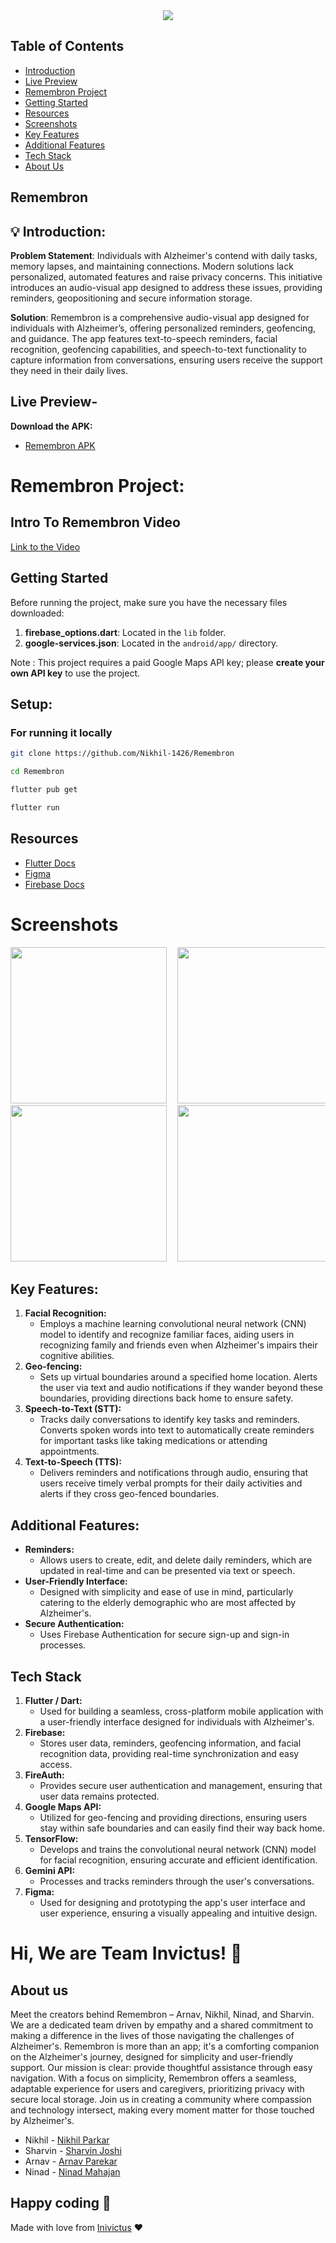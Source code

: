 <center>
<img src="https://readme-typing-svg.herokuapp.com?color=FFADD8E6&size=40&width=900&height=80&lines=Welcome+to+Remembron" />
</center>


## Table of Contents
- [Introduction](#-introduction)
- [Live Preview](#live-preview-)
- [Remembron Project](#intro-to-remembron-video)
- [Getting Started](#getting-started)
- [Resources](#resources)
- [Screenshots](#screenshots)
- [Key Features](#key-features)
- [Additional Features](#additional-features)
- [Tech Stack](#tech-stack)
- [About Us](#about-us)

## Remembron

## 💡 Introduction:

**Problem Statement**:  Individuals with Alzheimer's contend with daily tasks, memory lapses, and maintaining connections. Modern solutions lack personalized, automated features and raise privacy concerns. This initiative introduces an audio-visual app designed to address these issues, providing reminders, geopositioning and secure information storage.

**Solution**: Remembron is a comprehensive audio-visual app designed for individuals with Alzheimer’s, offering personalized reminders, geofencing, and guidance. The app features text-to-speech reminders, facial recognition, geofencing capabilities, and speech-to-text functionality to capture information from conversations, ensuring users receive the support they need in their daily lives.


## Live Preview-

**Download the APK:**

- [Remembron APK](https://drive.google.com/file/d/1H9Zbp8Za2tr8tn0l83FTO3zEh7fkcg02/view?usp=sharing)



# Remembron Project:

## Intro To Remembron Video

[Link to the Video](https://youtu.be/xh8v46zwsx8)



## Getting Started
Before running the project, make sure you have the necessary files downloaded:
1. **firebase_options.dart**: Located in the `lib` folder.
2. **google-services.json**: Located in the `android/app/` directory.

Note : This project requires a paid Google Maps API key; please **create your own API key** to use the project.


## Setup:

### For running it locally

```bash
git clone https://github.com/Nikhil-1426/Remembron
```
```bash
cd Remembron
```
```bash
flutter pub get
```
```bash
flutter run
```

## Resources

- [Flutter Docs](https://docs.flutter.dev/)
- [Figma](https://help.figma.com/hc/en-us)
- [Firebase Docs](https://firebase.google.com/docs)
  
# Screenshots
<pre>
<img src = "https://github.com/Nikhil-1426/Remembron/blob/main/assets/LoadingPage.jpg" width = "250">  <img src = "https://github.com/Nikhil-1426/Remembron/blob/main/assets/SignUpPage.jpg" width = "250">  <img src = "https://github.com/Nikhil-1426/Remembron/blob/main/assets/HomePage.jpg" width = "250">
<img src = "https://github.com/Nikhil-1426/Remembron/blob/main/assets/SettingsPage.jpg" width = "250">  <img src= "https://github.com/Nikhil-1426/Remembron/blob/main/assets/UserSetupPage.jpg" width = "250">  <img src = "https://github.com/Nikhil-1426/Remembron/blob/main/assets/GeoFencingPage.jpg" width = "250">
</pre>


## Key Features:
1. **Facial Recognition:**
   - Employs a machine learning convolutional neural network (CNN) model to identify and recognize familiar faces, aiding users in recognizing family and friends       even when Alzheimer's impairs their cognitive abilities.
2. **Geo-fencing:**
   - Sets up virtual boundaries around a specified home location. Alerts the user via text and audio notifications if they wander beyond these boundaries,             providing directions back home to ensure safety.
3. **Speech-to-Text (STT):**
   - Tracks daily conversations to identify key tasks and reminders. Converts spoken words into text to automatically create reminders for important tasks like         taking medications or attending appointments.
4. **Text-to-Speech (TTS):**
   - Delivers reminders and notifications through audio, ensuring that users receive timely verbal prompts for their daily activities and alerts if they cross
     geo-fenced boundaries.

## Additional Features:
- **Reminders:**
   - Allows users to create, edit, and delete daily reminders, which are updated in real-time and can be presented via text or speech.
- **User-Friendly Interface:**
   - Designed with simplicity and ease of use in mind, particularly catering to the elderly demographic who are most affected by Alzheimer's.
- **Secure Authentication:**
   - Uses Firebase Authentication for secure sign-up and sign-in processes.

## Tech Stack
1. **Flutter / Dart:**
   - Used for building a seamless, cross-platform mobile application with a user-friendly interface designed for individuals with Alzheimer's.
2. **Firebase:**
   - Stores user data, reminders, geofencing information, and facial recognition data, providing real-time synchronization and easy access.
3. **FireAuth:**
   - Provides secure user authentication and management, ensuring that user data remains protected.
4. **Google Maps API:**
   - Utilized for geo-fencing and providing directions, ensuring users stay within safe boundaries and can easily find their way back home.
5. **TensorFlow:**
   - Develops and trains the convolutional neural network (CNN) model for facial recognition, ensuring accurate and efficient identification.
6. **Gemini API:**
   - Processes and tracks reminders through the user's conversations.
7. **Figma:**
   - Used for designing and prototyping the app's user interface and user experience, ensuring a visually appealing and intuitive design.


# Hi, We are Team Invictus! 👋

## About us

Meet the creators behind Remembron – Arnav, Nikhil, Ninad, and Sharvin. We are a dedicated team driven by empathy and a shared commitment to making a difference in the lives of those navigating the challenges of Alzheimer's. Remembron is more than an app; it's a comforting companion on the Alzheimer's journey, designed for simplicity and user-friendly support. Our mission is clear: provide thoughtful assistance through easy navigation. With a focus on simplicity, Remembron offers a seamless, adaptable experience for users and caregivers, prioritizing privacy with secure local storage. Join us in creating a community where compassion and technology intersect, making every moment matter for those touched by Alzheimer's.

- Nikhil - [Nikhil Parkar](https://www.linkedin.com/in/nikhil-parkar-49b600274/)
- Sharvin - [Sharvin Joshi](https://www.linkedin.com/in/sharvin-joshi-33a57b290/)
- Arnav - [Arnav Parekar](https://linkedin.com/in/arnav-parekar-b55786287/)
- Ninad - [Ninad Mahajan](https://www.linkedin.com/in/ninad-mahajan-014a0b28b/)


## Happy coding 💯

Made with love from [Inivictus]() ❤️
